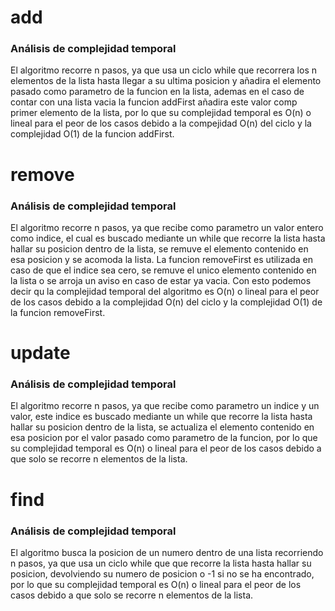 # add
### Análisis de complejidad temporal
El algoritmo recorre n pasos, ya que usa un ciclo while que recorrera los n elementos de la lista hasta llegar a su ultima posicion
y añadira el elemento pasado como parametro de la funcion en la lista,
ademas en el caso de contar con una lista vacia la funcion addFirst añadira este valor comp primer elemento de la lista,
por lo que su complejidad temporal es O(n) o lineal para el peor de los casos debido a la compejidad O(n) del ciclo y la complejidad O(1) de la funcion addFirst.

# remove
### Análisis de complejidad temporal
El algoritmo recorre n pasos, ya que recibe como parametro un valor entero como indice, el cual es buscado mediante un while que recorre la lista hasta hallar su posicion dentro de la lista,
se remuve el elemento contenido en esa posicion y se acomoda la lista.
La funcion removeFirst es utilizada en caso de que el indice sea cero, se remuve el unico elemento contenido en la lista o se arroja un aviso en caso de estar ya vacia.
Con esto podemos decir qu la complejidad temporal del algoritmo es O(n) o lineal para el peor de los casos debido a la complejidad O(n) del ciclo y la complejidad O(1) de la funcion removeFirst.

# update
### Análisis de complejidad temporal
El algoritmo recorre n pasos, ya que recibe como parametro un indice y un valor, este indice es buscado mediante un while que recorre la lista hasta hallar su posicion dentro de la lista,
se actualiza el elemento contenido en esa posicion por el valor pasado como parametro de la funcion,
por lo que su complejidad temporal es O(n) o lineal para el peor de los casos debido a que solo se recorre n elementos de la lista.

# find
### Análisis de complejidad temporal
El algoritmo busca la posicion de un numero dentro de una lista recorriendo n pasos, ya que usa un ciclo while que que recorre la lista hasta hallar su posicion,
devolviendo su numero de posicion o -1 si no se ha encontrado, por lo que su complejidad temporal es O(n) o lineal para el peor de los casos debido a que solo se recorre n elementos de la lista.
